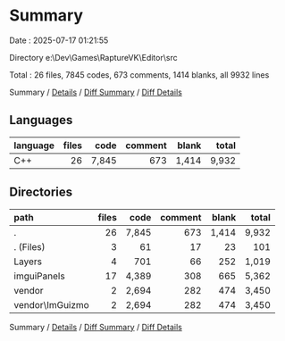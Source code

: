 # Summary

Date : 2025-07-17 01:21:55

Directory e:\\Dev\\Games\\RaptureVK\\Editor\\src

Total : 26 files,  7845 codes, 673 comments, 1414 blanks, all 9932 lines

Summary / [Details](details.md) / [Diff Summary](diff.md) / [Diff Details](diff-details.md)

## Languages
| language | files | code | comment | blank | total |
| :--- | ---: | ---: | ---: | ---: | ---: |
| C++ | 26 | 7,845 | 673 | 1,414 | 9,932 |

## Directories
| path | files | code | comment | blank | total |
| :--- | ---: | ---: | ---: | ---: | ---: |
| . | 26 | 7,845 | 673 | 1,414 | 9,932 |
| . (Files) | 3 | 61 | 17 | 23 | 101 |
| Layers | 4 | 701 | 66 | 252 | 1,019 |
| imguiPanels | 17 | 4,389 | 308 | 665 | 5,362 |
| vendor | 2 | 2,694 | 282 | 474 | 3,450 |
| vendor\\ImGuizmo | 2 | 2,694 | 282 | 474 | 3,450 |

Summary / [Details](details.md) / [Diff Summary](diff.md) / [Diff Details](diff-details.md)